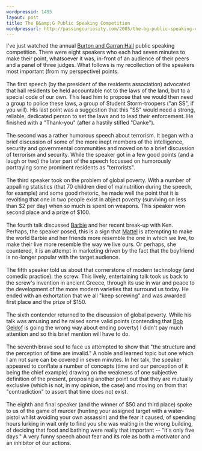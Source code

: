 ```yaml
--- 
wordpressid: 1495
layout: post
title: The B&amp;G Public Speaking Competition
wordpressurl: http://passingcuriosity.com/2005/the-bg-public-speaking-competition/
---
```

I've just watched the annual <a href="http://bandg.anu.edu.au/">Burton and Garran Hall</a> public speaking competition. There were eight speakers who each had seven minutes to make their point, whatsoever it was, in-front of an audience of their peers and a panel of three judges. What follows is my recollection of the speakers most important (from my perspective) points.<br /><br />The first speech (by the president of the residents association) advocated that hall residents be held accountable not to the laws of the land, but to a special code of our own. This lead him to propose that we would then need a group to police these laws, a group of Student Storm-troopers  ("an SS", if you will). His last point was a suggestion that this "SS" would need a strong, reliable, dedicated person to set the laws and to lead their enforcement. He finished with a "Thank-you" (after a hastily stifled "Danke").<br /><br />The second was a rather humorous speech about terrorism. It began with a brief discussion of some of the more inept members of the intelligence, security and governmental communities and moved on to a brief discussion of terrorism and security. While the speaker got in a few good points (and a laugh or two) the later part of the speech focussed on humorously portraying some prominent residents as "terrorists".<br /><br />The third speaker took on the problem of global poverty. With a number of appalling statistics (that 70 children died of malnutrition during the speech, for example) and some good rhetoric, he made well the point that it is revolting that one in two people exist in abject poverty (surviving on less than $2 per day) when so much is spent on weapons. This speaker won second place and a prize of $100.<br /><br />The fourth talk discussed <a href="http://barbie.everythinggirl.com/">Barbie</a> and her recent break-up with Ken. Perhaps, the speaker posed, this is a sign that <a href="http://www.mattel.com/index.asp?f=false">Mattel</a> is attempting to make the world Barbie and her friends more resemble the one in which we live, to make their live more resemble the way we live ours. Or perhaps, she countered, it is an attempt in marketing driven by the fact that the boyfriend is no-longer popular with the target audience.<br /><br />The fifth speaker told us about that cornerstone of modern technology (and comedic practice): the screw. This lively, entertaining talk took us back to the screw's invention in ancient Greece, through its use in war and peace to the development of the more modern varieties that surround us today.  He ended with an exhortation that we all "keep screwing" and was awarded first place and the prize of $150.<br /><br />The sixth contender returned to the discussion of global poverty. While his talk was amusing and he raised some valid points (contending that <a href="http://www.bobgeldof.info/">Bob Geldof</a> is going the wrong way about ending poverty) I didn't pay much attention and so this brief mention will have to do.<br /><br />The seventh brave soul to face us attempted to show that "the structure and the perception of time are invalid." A noble and learned topic but one which I am not sure can be covered in seven minutes. In her talk, the speaker appeared to conflate a number of concepts (time and our perception of it being the chief example) drawing on the weakness of one subjective definition of the present, proposing another point out that they are mutually exclusive (which is not, in my opinion, the case) and moving on from that "contradiction" to assert that time does not exist.<br /><br />The eighth and final speaker (and the winner of $50 and third place) spoke to us of the game of murder (hunting your assigned target with a water-pistol whilst avoiding your own assassin) and the fear it caused, of spending hours lurking in wait only to find you she was waiting in the wrong building, of deciding that food and bathing were really that important -- "it's only five days." A very funny speech about fear and its role as both a motivator and an inhibitor of our actions.
